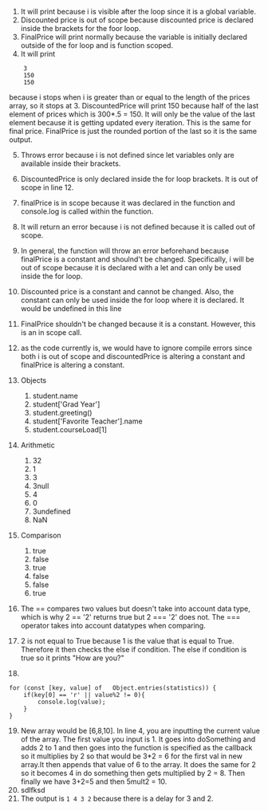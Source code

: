 1. It will print because i is visible after the loop since it is a global variable. 
2. Discounted price is out of scope because discounted price is declared inside the brackets for the foor loop.  
3. FinalPrice will print normally because the variable is initially declared outside of the for loop and is function scoped.
4. It will print 
``` 
    3
    150
    150
```
because i stops when i is greater than or equal to the length of the prices array, so it stops at 3. DiscountedPrice will print 150 because half of the last element of prices which is 300*.5 = 150. It will only be the value of the last element because it is getting updated every iteration. This is the same for final price. FinalPrice is just the rounded portion of the last so it is the same output. 

5. Throws error because i is not defined since let variables only are available inside their brackets. 
6. DiscountedPrice is only declared inside the for loop brackets. It is out of scope in line 12.
7. finalPrice is in scope because it was declared in the function and console.log is called within the function.
8. It will return an error because i is not defined because it is called out of scope. 
9.  In general, the function will throw an error beforehand because finalPrice is a constant and shoulnd't be changed. Specifically, i will be out of scope because it is declared with a let and can only be used inside the for loop.
10. Discounted price is a constant and cannot be changed. Also, the constant can only be used inside the for loop where it is declared. It would be undefined in this line
11. FinalPrice shouldn't be changed because it is a constant. However, this is an in scope call.
12. as the code currently is, we would have to ignore compile errors since both i is out of scope and discountedPrice is altering a constant and finalPrice is altering a constant. 
13. Objects
    1.  student.name
    2.  student['Grad Year']
    3.  student.greeting()
    4.  student['Favorite Teacher'].name
    5.  student.courseLoad[1]

14. Arithmetic
    1.  32
    2.  1
    3.  3
    4.  3null
    5.  4
    6.  0
    7.  3undefined
    8.  NaN
15. Comparison
    1.  true
    2.  false
    3.  true
    4.  false
    5.  false
    6.  true
16. The == compares two values but doesn't take into account data type, which is why 2 == '2' returns true but 2 === '2' does not. The === operator takes into account datatypes when comparing.
17. 2 is not equal to True because 1 is the value that is equal to True. Therefore it then checks the else if condition. The else if condition is true so it prints "How are you?"
18. 
``` 
for (const [key, value] of   Object.entries(statistics)) {
    if(key[0] == 'r' || value%2 != 0){
        console.log(value);
    }
}
```
19.  New array would be [6,8,10]. In line 4, you are inputting the current value of the array. The first value you input is 1. It goes into doSomething and adds 2 to 1 and then goes into the function is specified as the callback so it multiplies by 2 so that would be 3*2 = 6 for the first val in new array.It then appends that value of 6 to the array. It does the same for 2 so it becomes 4 in do something then gets multiplied by 2 = 8. Then finally we have 3+2=5 and then 5mult2 = 10.
20. sdlfksd
21. The output is `1 4 3 2` because there is a delay for 3 and 2.

